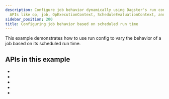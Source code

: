 ```yaml
---
description: Configure job behavior dynamically using Dagster's run config, leveraging
  APIs like op, job, OpExecutionContext, ScheduleEvaluationContext, and RunRequest
sidebar_position: 200
title: Configuring job behavior based on scheduled run time
---
```

This example demonstrates how to use run config to vary the behavior of a job based on its scheduled run time.

<CodeExample
  path="docs_snippets/docs_snippets/concepts/partitions_schedules_sensors/schedules/schedules.py"
  startAfter="start_run_config_schedule"
  endBefore="end_run_config_schedule"
/>

## APIs in this example

- <PyObject section="ops" module="dagster" object="op" decorator />
- <PyObject section="jobs" module="dagster" object="job" decorator />
- <PyObject section="execution" module="dagster" object="OpExecutionContext" />
- <PyObject section="schedules-sensors" object="ScheduleEvaluationContext" />
- <PyObject section="schedules-sensors" module="dagster" object="RunRequest" />

